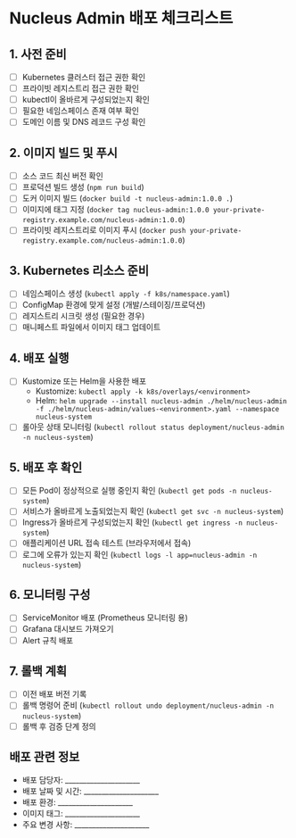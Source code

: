 # Nucleus Admin 배포 체크리스트

## 1. 사전 준비
- [ ] Kubernetes 클러스터 접근 권한 확인
- [ ] 프라이빗 레지스트리 접근 권한 확인
- [ ] kubectl이 올바르게 구성되었는지 확인
- [ ] 필요한 네임스페이스 존재 여부 확인
- [ ] 도메인 이름 및 DNS 레코드 구성 확인

## 2. 이미지 빌드 및 푸시
- [ ] 소스 코드 최신 버전 확인
- [ ] 프로덕션 빌드 생성 (`npm run build`)
- [ ] 도커 이미지 빌드 (`docker build -t nucleus-admin:1.0.0 .`)
- [ ] 이미지에 태그 지정 (`docker tag nucleus-admin:1.0.0 your-private-registry.example.com/nucleus-admin:1.0.0`)
- [ ] 프라이빗 레지스트리로 이미지 푸시 (`docker push your-private-registry.example.com/nucleus-admin:1.0.0`)

## 3. Kubernetes 리소스 준비
- [ ] 네임스페이스 생성 (`kubectl apply -f k8s/namespace.yaml`)
- [ ] ConfigMap 환경에 맞게 설정 (개발/스테이징/프로덕션)
- [ ] 레지스트리 시크릿 생성 (필요한 경우)
- [ ] 매니페스트 파일에서 이미지 태그 업데이트

## 4. 배포 실행
- [ ] Kustomize 또는 Helm을 사용한 배포
  - Kustomize: `kubectl apply -k k8s/overlays/<environment>`
  - Helm: `helm upgrade --install nucleus-admin ./helm/nucleus-admin -f ./helm/nucleus-admin/values-<environment>.yaml --namespace nucleus-system`
- [ ] 롤아웃 상태 모니터링 (`kubectl rollout status deployment/nucleus-admin -n nucleus-system`)

## 5. 배포 후 확인
- [ ] 모든 Pod이 정상적으로 실행 중인지 확인 (`kubectl get pods -n nucleus-system`)
- [ ] 서비스가 올바르게 노출되었는지 확인 (`kubectl get svc -n nucleus-system`)
- [ ] Ingress가 올바르게 구성되었는지 확인 (`kubectl get ingress -n nucleus-system`)
- [ ] 애플리케이션 URL 접속 테스트 (브라우저에서 접속)
- [ ] 로그에 오류가 있는지 확인 (`kubectl logs -l app=nucleus-admin -n nucleus-system`)

## 6. 모니터링 구성
- [ ] ServiceMonitor 배포 (Prometheus 모니터링 용)
- [ ] Grafana 대시보드 가져오기
- [ ] Alert 규칙 배포

## 7. 롤백 계획
- [ ] 이전 배포 버전 기록
- [ ] 롤백 명령어 준비 (`kubectl rollout undo deployment/nucleus-admin -n nucleus-system`)
- [ ] 롤백 후 검증 단계 정의

## 배포 관련 정보
- 배포 담당자: _____________________
- 배포 날짜 및 시간: _____________________
- 배포 환경: _____________________
- 이미지 태그: _____________________
- 주요 변경 사항: _____________________
